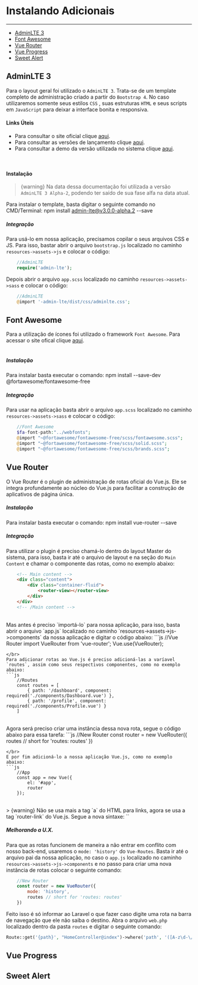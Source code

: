 # Instalando Adicionais

---

- [AdminLTE 3](#adminlte)
- [Font Awesome](#font-awesome)
- [Vue Router](#vue-router)
- [Vue Progress](#vue-progress)
- [Sweet Alert](#sweet-alert)

<a name="adminlte"></a>
## AdminLTE 3

Para o layout geral foi utilizado o `AdminLTE 3`. Trata-se de um template completo de administração criado a partir do `Bootstrap 4`. No caso utilizaremos somente seus estilos `CSS` , suas estruturas `HTML` e seus scripts em `JavaScript` para deixar a interface bonita e responsiva. </br>

#### Links Úteis
- Para consultar o site oficial clique [aqui](https://adminlte.io/). </br>
- Para consultar as versões de lançamento clique [aqui](https://github.com/almasaeed2010/AdminLTE/releases). </br>
- Para consultar a demo da versão utilizada no sistema clique [aqui](https://adminlte.io/themes/dev/AdminLTE/index.html). </br>
</br>

#### Instalação
> {warning} Na data dessa documentação foi utilizada a versão `AdminLTE 3 Alpha-2`, podendo ter saído de sua fase alfa na data atual.


Para instalar o template, basta digitar o seguinte comando no CMD/Terminal:
<larecipe-card shadow>
    npm install admin-lte@v3.0.0-alpha.2 --save
</larecipe-card>
</br>

##### Integração
Para usá-lo em nossa aplicação, precisamos copilar o seus arquivos CSS e JS. Para isso, bastar abrir o arquivo `bootstrap.js` localizado no caminho `resources->assets->js` e colocar o código:
```php
	//AdminLTE
	require('admin-lte');
```
Depois abrir o arquivo `app.scss` localizado no caminho `resources->assets->sass` e colocar o código:
```php
	//AdminLTE
	@import '-admin-lte/dist/css/adminlte.css';
```

<a name="font-awesome"></a>
## Font Awesome
Para a utilização de ícones foi utilizado o framework `Font Awesome`. Para acessar o site ofical clique [aqui](https://fontawesome.com/). </br>
</br>

##### Instalação
Para instalar basta executar o comando:
<larecipe-card shadow>
    npm install --save-dev @fortawesome/fontawesome-free
</larecipe-card>
</br>

##### Integração
Para usar na aplicação basta abrir o arquivo `app.scss` localizado no caminho `resources->assets->sass` e colocar o código:
```php
	//Font Awesome
	$fa-font-path:"../webfonts";
	@import "~@fortawesome/fontawesome-free/scss/fontawesome.scss";
	@import "~@fortawesome/fontawesome-free/scss/solid.scss";
	@import "~@fortawesome/fontawesome-free/scss/brands.scss";
```


<a name="vue-router"></a>
## Vue Router

O Vue Router é o plugin de administração de rotas oficial do Vue.js. Ele se integra profundamente ao núcleo do Vue.js para facilitar a construção de aplicativos de página única.
</br>

##### Instalação
Para instalar basta executar o comando:
<larecipe-card shadow>
    npm install vue-router --save
</larecipe-card>
</br>

##### Integração
Para utilizar o plugin é preciso chamá-lo dentro do layout Master do sistema, para isso, basta ir até o arquivo de layout e na seção do `Main Content` e chamar o componente das rotas, como no exemplo abaixo:
```html
	<!-- Main content -->
	<div class="content">
		<div class="container-fluid">
			<router-view></router-view>
		</div>
	</div>
	<!-- /Main content -->

```
</br>
Mas antes é preciso `importá-lo` para nossa aplicação, para isso, basta abrir o arquivo `app.js` localizado no caminho `resources->assets->js->components` da nossa aplicação e digitar o código abaixo:
```js
	//Vue Router
	import VueRouter from 'vue-router';
	Vue.use(VueRouter);

```
</br>
Para adicionar rotas ao Vue.js é preciso adicioná-las a varíavel `routes`, assim como seus respectivos componentes, como no exemplo abaixo:
```js
	//Routes
	const routes = [
		{ path: '/dashboard', component: required('./components/Dashboard.vue') },
		{ path: '/profile', component: required('./components/Profile.vue') }
	]

```
</br>
Agora será preciso criar uma instância dessa nova rota, segue o código abaixo para essa tarefa:
```js
	//New Router
	const router = new VueRouter({
		routes // short for 'routes: routes'
	})

```
</br>
E por fim adicioná-lo a nossa aplicação Vue.js, como no exemplo abaixo:
```js
	//App
	const app = new Vue({
		el: '#app',
		router
	});

```
</br>
> {warning} Não se usa mais a tag `a` do HTML para links, agora se usa a tag `router-link` do Vue.js. Segue a nova sintaxe: `<router-link to="/dashboard"></router-link>`

</br>

##### Melhorando a U.X.
Para que as rotas funcionem de maneira a não entrar em conflito com nosso back-end, usaremos o `mode: 'history'` do `Vue-Routes`. Basta ir até o arquivo pai da nossa aplicação, no caso o `app.js` localizado no caminho `resources->assets->js->components` e no passo para criar uma nova instância de rotas colocar o seguinte comando:
```js
	//New Router
	const router = new VueRouter({
		mode: 'history',
		routes // short for 'routes: routes'
	})

```
Feito isso é só informar ao Laravel o que fazer caso digite uma rota na barra de navegação que ele não saiba o destino. Abra o arquivo `web.php` localizado dentro da pasta `routes` e digitar o seguinte comando:
```php
Route::get('{path}', "HomeController@index")->where('path', '([A-z\d-\/_.]+)?');
```

<a name="vue-progress"></a>
## Vue Progress

<a name="sweet-alert"></a>
## Sweet Alert